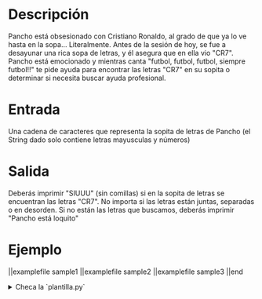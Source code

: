 # Descripción

Pancho está obsesionado con Cristiano Ronaldo, al grado de que ya lo ve hasta en la sopa... Literalmente.
Antes de la sesión de hoy, se fue a desayunar una rica sopa de letras, y él asegura que en ella vio "CR7".
Pancho está emocionado y mientras canta "futbol, futbol, futbol, siempre futbol!!" te pide ayuda para encontrar las letras "CR7" en su sopita o
determinar si necesita buscar ayuda profesional. 

# Entrada

Una cadena de caracteres que representa la sopita de letras de Pancho (el String dado solo contiene letras mayusculas y números)


# Salida

Deberás imprimir "SIUUU" (sin comillas) si en la sopita de letras se encuentran las letras "CR7". No importa si las letras están juntas, separadas o en desorden.
Si no están las letras que buscamos, deberás imprimir "Pancho está loquito"

# Ejemplo

||examplefile
sample1
||examplefile
sample2
||examplefile
sample3
||end

<details><summary>Checa la `plantilla.py`</summary>

{{plantilla.py}}

</details>
